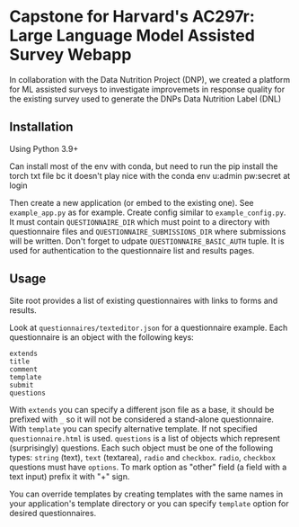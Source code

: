 # Capstone for Harvard's AC297r: Large Language Model Assisted Survey Webapp 

In collaboration with the Data Nutrition Project (DNP), we created a platform for ML assisted surveys to investigate improvemets in response quality for the existing survey used to generate the DNPs Data Nutrition Label (DNL)

## Installation

Using Python 3.9+

Can install most of the env with conda, but need to run the pip install the torch txt file bc it doesn't play nice with the conda env
u:admin
pw:secret at login


Then create a new application (or embed to the existing one). See
`example_app.py` as for example. Create config similar to
`example_config.py`. It must contain `QUESTIONNAIRE_DIR` which must
point to a directory with questionnaire files and
`QUESTIONNAIRE_SUBMISSIONS_DIR` where submissions will be written.
Don't forget to udpate `QUESTIONNAIRE_BASIC_AUTH` tuple. It is used
for authentication to the questionnaire list and results pages.

## Usage

Site root provides a list of existing questionnaires with links to
forms and results.

Look at `questionnaires/texteditor.json` for a questionnaire example.
Each questionnaire is an object with the following keys:

    extends
    title
    comment
    template
    submit
    questions

With `extends` you can specify a different json file as a base, it
should be prefixed with `_` so it will not be considered a stand-alone
questionnaire. With `template` you can specify alternative template.
If not specified `questionnaire.html` is used. `questions` is a list
of objects which represent (surprisingly) questions. Each such object
must be one of the following types: `string` (text), `text`
(textarea), `radio` and `checkbox`. `radio`, `checkbox` questions must
have `options`. To mark option as "other" field (a field with a text
input) prefix it with "+" sign.

You can override templates by creating templates with the same
names in your application's template directory or you can specify
`template` option for desired questionnaires.